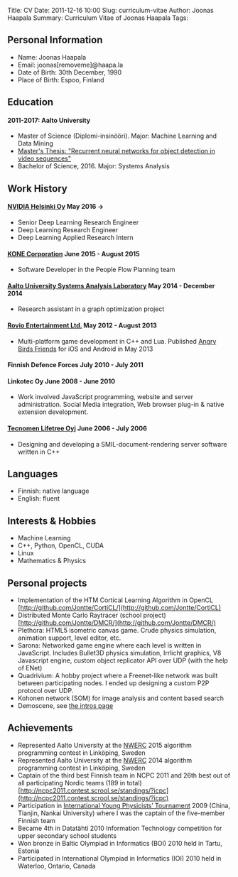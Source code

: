 Title: CV
Date: 2011-12-16 10:00
Slug: curriculum-vitae
Author: Joonas Haapala
Summary: Curriculum Vitae of Joonas Haapala
Tags:

## Personal Information
* Name: Joonas Haapala
* Email: joonas[removeme]@haapa.la
* Date of Birth: 30th December, 1990
* Place of Birth: Espoo, Finland

<!--- -->

## Education
#### 2011-2017: Aalto University

* Master of Science (Diplomi-insinööri). Major: Machine Learning and Data Mining
* [Master's Thesis: "Recurrent neural networks for object detection in video sequences"](https://aaltodoc.aalto.fi/handle/123456789/26137)
* Bachelor of Science, 2016. Major: Systems Analysis

<!---

* 2007-2010: Olari upper secondary school

Specialized degree in natural sciences
* 2006-2007: Espoonlahti upper secondary school
* 1997-2006: Nöykkiö comprehensive school and Nöykkiönlaakson koulu

 -->

## Work History
#### [NVIDIA Helsinki Oy](http://www.nvidia.com/) May 2016 ->
* Senior Deep Learning Research Engineer
* Deep Learning Research Engineer
* Deep Learning Applied Research Intern

#### **[KONE Corporation](http://www.kone.com/en/)** June 2015 - August 2015
* Software Developer in the People Flow Planning team

#### **[Aalto University Systems Analysis Laboratory](http://sal.aalto.fi/en/)** May 2014 - December 2014
* Research assistant in a graph optimization project

#### **[Rovio Entertainment Ltd.](http://www.rovio.com/)** May 2012 - August 2013
* Multi-platform game development in C++ and Lua. Published [Angry Birds Friends](https://play.google.com/store/apps/details?id=com.rovio.angrybirdsfriends) for iOS and Android in May 2013

#### **Finnish Defence Forces** July 2010 - July 2011

#### **Linkotec Oy** June 2008 - June 2010
* Work involved JavaScript programming, website and server administration. Social Media integration, Web browser plug-in & native extension development.

#### **[Tecnomen Lifetree Oyj](http://www.tecnotree.com/)** June 2006 - July 2006
* Designing and developing a SMIL-document-rendering server software written in C++

<!--- -->

## Languages
* Finnish: native language
* English: fluent

<!--- -->

## Interests & Hobbies
* Machine Learning
* C++, Python, OpenCL, CUDA
* Linux
* Mathematics & Physics

<!--- -->

## Personal projects
* Implementation of the HTM Cortical Learning Algorithm in OpenCL [http://github.com/Jontte/CortiCL/](http://github.com/Jontte/CortiCL)
* Distributed Monte Carlo Raytracer (school project) [http://github.com/Jontte/DMCR/](http://github.com/Jontte/DMCR/)
* Plethora: HTML5 isometric canvas game. Crude physics simulation, animation support, level editor, etc.
* Sarona: Networked game engine where each level is written in JavaScript. Includes Bullet3D physics simulation, Irrlicht graphics, V8 Javascript engine, custom object replicator API over UDP (with the help of ENet)
* Quadrivium: A hobby project where a Freenet-like network was built between participating nodes. I ended up designing a custom P2P protocol over UDP.
* Kohonen network (SOM) for image analysis and content based search
* Demoscene, see [the intros page]({filename}/pages/intros.md)

<!--- -->

## Achievements
* Represented Aalto University at the [NWERC](http://2015.nwerc.eu/) 2015 algorithm programming contest in Linköping, Sweden
* Represented Aalto University at the [NWERC](http://2014.nwerc.eu/) 2014 algorithm programming contest in Linköping, Sweden
* Captain of the third best Finnish team in NCPC 2011 and 26th best out of all participating Nordic teams (189 in total)  [http://ncpc2011.contest.scrool.se/standings/?icpc](http://ncpc2011.contest.scrool.se/standings/?icpc)
* Participation in [International Young Physicists’ Tournament](http://www.iypt.org/) 2009 (China, Tianjin, Nankai University) where I was the captain of the five-member Finnish team
* Became 4th in Datatähti 2010 Information Technology competition for upper secondary school students
* Won bronze in Baltic Olympiad in Informatics (BOI) 2010 held in Tartu, Estonia
* Participated in International Olympiad in Informatics (IOI) 2010 held in Waterloo, Ontario, Canada
